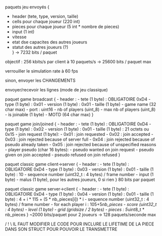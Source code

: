 paquets jeu envoyés {
- header (tete, type, version, taille)
- cells pour chaque joueur (220 int)
- pieces pour chaque joueur (5 int * nombre de pieces)
- input (1 int)
- vitesse
- etat dse capacites des autres joueurs
- statut des autres joueurs (?)\
} -> 7232 bits / paquet

objectif : 256 kbits/s par client à 10 paquets/s
    -> 25600 bits / paquet max 

verrouiller le simulation rate à 60 fps


sinon, envoyer les CHANGEMENTS

envoyer/recevoir les lignes (mode de jeu classique)

paquet game broadcast {
    - header :
      - tete (1 byte) : OBLIGATOIRE 0xD4
      - type (1 byte) : 0x01
      - version (1 byte) : 0x01
      - taille (1 byte)
    - game name (32 char max)
    - port : uint16
    - nb of players (uint_8)
    - max nb of players (uint_8)
    - is joinable (1 byte)
    - MOTD (64 char max)
}

paquet game join/joined {
    - header :
      - tete (1 byte) : OBLIGATOIRE 0xD4
      - type (1 byte) : 0x02
      - version (1 byte) : 0x01
      - taille (1 byte) : 21 octets ou 0x15
    - join request (1 byte): 
      - 0x01 : join requested
      - 0x02 : join accepted 
      - 0x03 : join rejected because of server full
      - 0x04 : join rejected because of pseudo already taken 
      - 0x05 : join rejected because of unspecified reasons
    - player pseudo (char 16 bytes):
      - pseudo wanted on join request
      - pseudo given on join accepted
      - pseudo refused on join refused
}

paquet classic game client->server {
    - header : 
      - tete (1 byte) : OBLIGATOIRE 0xD4
      - type (1 byte) : 0x03
      - version (1 byte) : 0x01
      - taille (1 byte) : 10
    - sequence number (uint32_t : 4 bytes) / frame number
    - input (1 byte)
    - malus (1 byte), pour les autres joueurs, 0 si rien
} 80 bits par paquet

paquet classic game server->client {
    - header : 
      - tete (1 byte) : OBLIGATOIRE 0xD4
      - type (1 byte) : 0x04
      - version (1 byte) : 0x01
      - taille (1 byte) : 4 + i * 115 + (5 * nb_pieces[i]) * i
    - sequence number (uint32_t : 4 bytes) / frame number
    - for each player i : 105+5*nb_pieces 
      - score (uint32_t : 4 bytes)
      - level (1 byte) 
      - grid (gridsize / 2 bytes)
      - pieces : 5*uint8_t * nb_pieces
} ~2000 bits/paquet pour 2 joueurs -> 128 paquets/seconde max

/ ! \ IL FAUT MODIFIER LE CODE POUR INCLURE LE LIFETIME DE LA PIECE 
DANS SON STRUCT POUR POUVOIR LE TRANSMETTRE